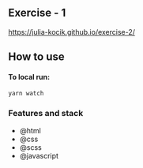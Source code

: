 ## Exercise - 1
https://julia-kocik.github.io/exercise-2/

## How to use

#### To local run:

`yarn watch`

### Features and stack

- @html
- @css
- @scss
- @javascript